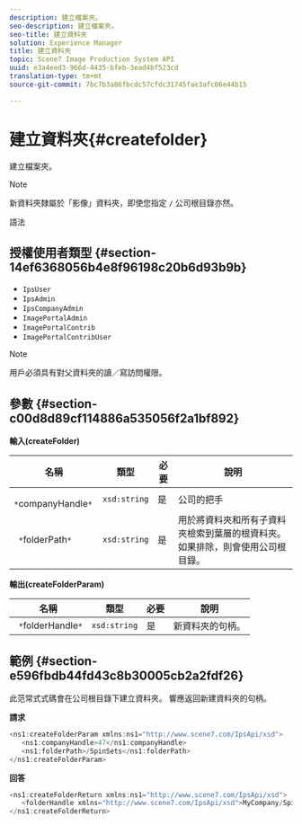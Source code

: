 ```yaml
---
description: 建立檔案夾。
seo-description: 建立檔案夾。
seo-title: 建立資料夾
solution: Experience Manager
title: 建立資料夾
topic: Scene7 Image Production System API
uuid: e3a4eed3-966d-4435-bfeb-3ead4bf523cd
translation-type: tm+mt
source-git-commit: 7bc7b3a86fbcdc57cfdc31745fae3afc06e44b15

---
```



# 建立資料夾{#createfolder}

建立檔案夾。

>[!NOTE]
>
>新資料夾隸屬於「影像」資料夾，即使您指定 `/` 公司根目錄亦然。

語法

## 授權使用者類型 {#section-14ef6368056b4e8f96198c20b6d93b9b}

* `IpsUser`
* `IpsAdmin`
* `IpsCompanyAdmin`
* `ImagePortalAdmin`
* `ImagePortalContrib`
* `ImagePortalContribUser`

>[!NOTE]
>
>用戶必須具有對父資料夾的讀／寫訪問權限。

## 參數 {#section-c00d8d89cf114886a535056f2a1bf892}

**輸入(createFolder)**

| 名稱 | 類型 | 必要 | 說明 |
|---|---|---|---|
| ` *`companyHandle`*` | `xsd:string` | 是 | 公司的把手 |
| ` *`folderPath`*` | `xsd:string` | 是 | 用於將資料夾和所有子資料夾檢索到葉層的根資料夾。 如果排除，則會使用公司根目錄。 |

**輸出(createFolderParam)**

| 名稱 | 類型 | 必要 | 說明 |
|---|---|---|---|
| ` *`folderHandle`*` | `xsd:string` | 是 | 新資料夾的句柄。 |

## 範例 {#section-e596fbdb44fd43c8b30005cb2a2fdf26}

此范常式式碼會在公司根目錄下建立資料夾。 響應返回新建資料夾的句柄。

**請求**

```java
<ns1:createFolderParam xmlns:ns1="http://www.scene7.com/IpsApi/xsd">
   <ns1:companyHandle>47</ns1:companyHandle>
   <ns1:folderPath>/SpinSets</ns1:folderPath>
</ns1:createFolderParam>
```

**回答**

```java
<ns1:createFolderReturn xmlns:ns1="http://www.scene7.com/IpsApi/xsd">
   <folderHandle xmlns="http://www.scene7.com/IpsApi/xsd">MyCompany/SpinSets/</folderHandle>
</ns1:createFolderReturn>
```


